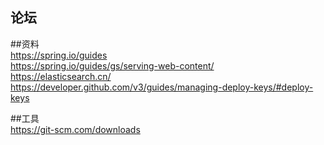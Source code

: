 ## 论坛  

##资料  
https://spring.io/guides  
https://spring.io/guides/gs/serving-web-content/  
https://elasticsearch.cn/  
https://developer.github.com/v3/guides/managing-deploy-keys/#deploy-keys  

##工具  
https://git-scm.com/downloads
